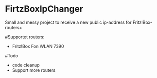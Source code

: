 # FirtzBoxIpChanger

Small and messy project to receive a new public ip-address for Fritz!Box-routers+

#Supportet routers:

- Fritz!Box Fon WLAN 7390

#Todo

- code cleanup
- Support more routers
